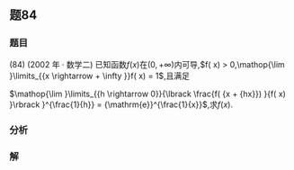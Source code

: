 ## 题84
### 题目
(84) (2002 年 · 数学二) 已知函数$f( x)$在$( {0, + \infty })$内可导,$f( x)  > 0,\mathop{\lim }\limits_{{x \rightarrow   + \infty }}f( x)  = 1$,且满足

$\mathop{\lim }\limits_{{h \rightarrow  0}}{\lbrack  \frac{f( {x + {hx}}) }{f( x) }\rbrack  }^{\frac{1}{h}} = {\mathrm{e}}^{\frac{1}{x}}$,求$f( x)$.
### 分析

### 解